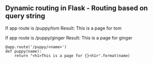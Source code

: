## Dynamic routing in Flask - Routing based on query string

If app route is /puppy/tom
Result: This is a page for tom

If app route is /puppy/ginger
Result: This is a page for ginger

```
@app.route('/puppy/<name>')
def puppy(name):
    return "<h1>This is a page for {}<h1>".format(name)

```